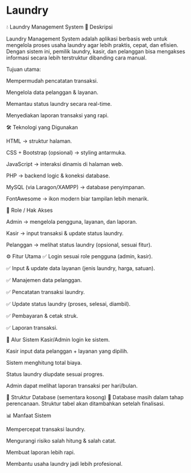 # Laundry

💧 Laundry Management System
📌 Deskripsi

Laundry Management System adalah aplikasi berbasis web untuk mengelola proses usaha laundry agar lebih praktis, cepat, dan efisien.
Dengan sistem ini, pemilik laundry, kasir, dan pelanggan bisa mengakses informasi secara lebih terstruktur dibanding cara manual.

Tujuan utama:

Mempermudah pencatatan transaksi.

Mengelola data pelanggan & layanan.

Memantau status laundry secara real-time.

Menyediakan laporan transaksi yang rapi.

🛠️ Teknologi yang Digunakan

HTML → struktur halaman.

CSS + Bootstrap (opsional) → styling antarmuka.

JavaScript → interaksi dinamis di halaman web.

PHP → backend logic & koneksi database.

MySQL (via Laragon/XAMPP) → database penyimpanan.

FontAwesome → ikon modern biar tampilan lebih menarik.

👥 Role / Hak Akses

Admin → mengelola pengguna, layanan, dan laporan.

Kasir → input transaksi & update status laundry.

Pelanggan → melihat status laundry (opsional, sesuai fitur).

⚙️ Fitur Utama
✅ Login sesuai role pengguna (admin, kasir).

✅ Input & update data layanan (jenis laundry, harga, satuan).

✅ Manajemen data pelanggan.

✅ Pencatatan transaksi laundry.

✅ Update status laundry (proses, selesai, diambil).

✅ Pembayaran & cetak struk.

✅ Laporan transaksi.

🔄 Alur Sistem
Kasir/Admin login ke sistem.

Kasir input data pelanggan + layanan yang dipilih.

Sistem menghitung total biaya.

Status laundry diupdate sesuai progres.

Admin dapat melihat laporan transaksi per hari/bulan.

📂 Struktur Database (sementara kosong)
📌 Database masih dalam tahap perencanaan. Struktur tabel akan ditambahkan setelah finalisasi.

📊 Manfaat Sistem

Mempercepat transaksi laundry.

Mengurangi risiko salah hitung & salah catat.

Membuat laporan lebih rapi.

Membantu usaha laundry jadi lebih profesional.
